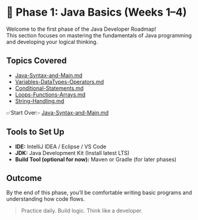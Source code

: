 # 📘 Phase 1: Java Basics (Weeks 1–4)

Welcome to the first phase of the Java Developer Roadmap!  
This section focuses on mastering the fundamentals of Java programming and developing your logical thinking.

##  Topics Covered
- [Java-Syntax-and-Main.md](notes/Java-Syntax-and-Main.md) 
- [Variables-DataTypes-Operators.md](notes/Variables-DataTypes-Operators.md) 
- [Conditional-Statements.md](notes/Conditional-Statements.md) 
- [Loops-Functions-Arrays.md](notes/Loops-Functions-Arrays.md) 
- [String-Handling.md](notes/String-Handling.md) 

✅Start Over:- [Java-Syntax-and-Main.md](notes/Java-Syntax-and-Main.md)


##  Tools to Set Up
- **IDE:** IntelliJ IDEA / Eclipse / VS Code
- **JDK:** Java Development Kit (Install latest LTS)
- **Build Tool (optional for now):** Maven or Gradle (for later phases)

##  Outcome
By the end of this phase, you’ll be comfortable writing basic programs and understanding how code flows.

> Practice daily. Build logic. Think like a developer.